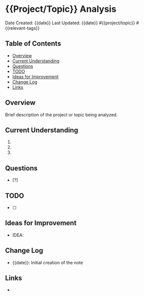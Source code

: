 # {{Project/Topic}} Analysis
Date Created: {{date}}
Last Updated: {{date}}
#{{project/topic}} #{{relevant-tags}}

## Table of Contents
- [Overview](#overview)
- [Current Understanding](#current-understanding)
- [Questions](#questions)
- [TODO](#todo)
- [Ideas for Improvement](#ideas-for-improvement)
- [Change Log](#change-log)
- [Links](#links)

## Overview
Brief description of the project or topic being analyzed.

## Current Understanding
1.
2.
3.

## Questions
- [?]

## TODO
- [ ] 

## Ideas for Improvement
- IDEA:

## Change Log
- {{date}}: Initial creation of the note

## Links
- 
